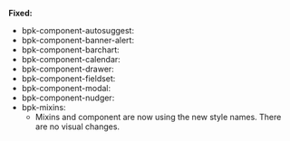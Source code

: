 **Fixed:**

- bpk-component-autosuggest:
- bpk-component-banner-alert:
- bpk-component-barchart:
- bpk-component-calendar:
- bpk-component-drawer:
- bpk-component-fieldset:
- bpk-component-modal:
- bpk-component-nudger:
- bpk-mixins:
  - Mixins and component are now using the new style names. There are no visual changes.